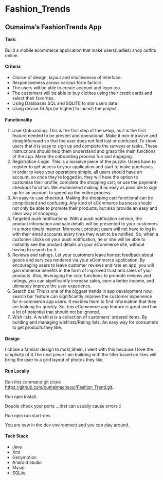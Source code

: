 # Fashion_Trends
## Oumaima’s FashionTrends App

#### Task:
Build a mobile ecommerce application that make users(Ladies) shop outfits online.

#### Criteria
- Choice of design, layout and intuitiveness of interface.
- Responsiveness across various form factors.
- The users will be able to create account and login too.
- The customers will be able to buy clothes using their credit cards and select their favorites.
- Using Databases SQL and SQLITE to stor users data .
- Using device 16 Api (or higher) to launch the project .

#### Functionality
1. User Onboarding. This is the first step of the setup, as it is the first feature needed to be present and operational. Make it non-intrusive and straightforward so that the user does not feel lost or confused. To show users that it is easy to sign up and complete the surveys or tasks. These instructions should help them understand and grasp the main functions of the app. Make the onboarding process fun and engaging.
2. Registration-Login. This is a massive piece of the puzzle. Users have to register to get access to your application and start to make purchases. In order to keep your operations simple, all users should have an account, so once they’re logged in, they will have the option to customize their profile, complete the shopping cart, or use the payment-checkout function. We recommend making it as easy as possible to sign up for an account to speed up the entire process.
3. An easy-to-use checkout. Making the shopping cart functional can be complicated and confusing. Any kind of eCommerce business should not only be able to promote their products, but also provide an easy and clear way of shopping. 
4. Targeted push notifications. With a push notification service, the product information and sale details will be presented to your customers in a more timely manner. Moreover, product users will not have to log in with their email accounts every time they want to be notified. So, when a customer clicks on your push notification, he or she will be able to instantly see the product details on your eCommerce site, without having to search for it.
6. Reviews and ratings. Let your customers leave honest feedback about goods and services rendered via your eCommerce application. By encouraging users to leave customer reviews and rate an app, you will gain immense benefits in the form of improved trust and sales of your products. Also, leveraging the core functions to promote reviews and ratings, you can significantly increase sales, earn a better income, and ultimately improve the user experience.
7. Search bar. This is one of the biggest trends in app development now. search bar feature can significantly improve the customer experience for e-commerce app users. It enables them to find information that they are looking for quickly. So, this eCommerce app feature is great and has a lot of potential that should not be ignored.
8. Wish lists. A wishlist is a collection of customers’ ordered items. By building and managing wishlists/Rating lists, An easy way for consumers to get products they like. 

#### Design
I chose a familiar design to most,Shein. I went with this because I love the simplicity of it.The next piece I am building with the filter based on likes will bring the user to a grid layout of photos they like. 
#### Run Locally
Run this command git clone https://github.com/oumaimachaoui/Fashion_Trend.git.

Run npm install.

Double check your ports ...that can usually cause errors :)

Run npm run start-dev.

You are now in the dev environment and you can play around.

#### Tech Stack
- Java
- Xml
- Genymotion
- Android studio
- Mysql
- SQLite

